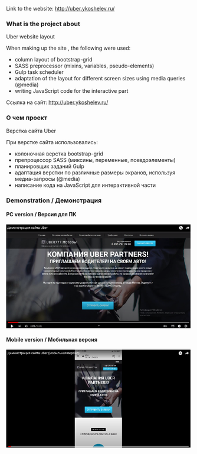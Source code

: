 Link to the website: http://uber.ykoshelev.ru/

### What is the project about

Uber website layout

When making up the site , the following were used:

- column layout of bootstrap-grid
- SASS preprocessor (mixins, variables, pseudo-elements)
- Gulp task scheduler
- adaptation of the layout for different screen sizes using media queries (@media)
- writing JavaScript code for the interactive part



Ссылка на сайт: http://uber.ykoshelev.ru/

### О чем проект

Верстка сайта Uber 

При верстке сайта использовались:

- колоночная верстка bootstrap-grid  
- препроцессор SASS (миксины, переменные, псевдоэлементы)
- планировщик заданий Gulp
- адаптация верстки по различные размеры экранов, используя медиа-запросы (@media)
- написание кода на JavaScript для интерактивной части



### Demonstration / Демонстрация

#### PC version / Версия для ПК 

[![Watch the video](desktop.png)](https://youtu.be/vJWFaN9pSgQ)

#### Mobile version / Мобильная версия

[![Watch the video](mobil.png)](https://youtu.be/_LlVhp1G2H8)
